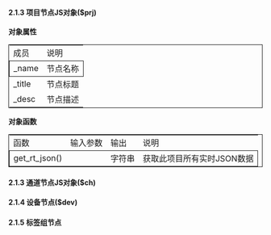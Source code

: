


#### 2.1.3 项目节点JS对象($prj)

**对象属性**

<table style="width:100%;border:1px solid;">
    <tr>
      <td>成员</td>
      <td>说明</td>
    </tr>
    <tr style="border:1px solid;">
      <td>_name</td>
      <td>节点名称</td>
    </tr>
    <tr>
      <td>_title</td>
      <td>节点标题</td>
    </tr>
    <tr>
      <td>_desc</td>
      <td>节点描述</td>
    </tr>
</table>

**对象函数**

<table style="width:100%;border:1px solid;">
    <tr>
      <td>函数</td>
      <td>输入参数</td>
      <td>输出</td>
      <td>说明</td>
    </tr>
    <tr style="border:1px solid;">
      <td>get_rt_json() </td>
      <td></td>
      <td>字符串</td>
      <td>获取此项目所有实时JSON数据</td>
    </tr>
    
</table>

#### 2.1.3 通道节点JS对象($ch)



#### 2.1.4 设备节点($dev)

#### 2.1.5 标签组节点
